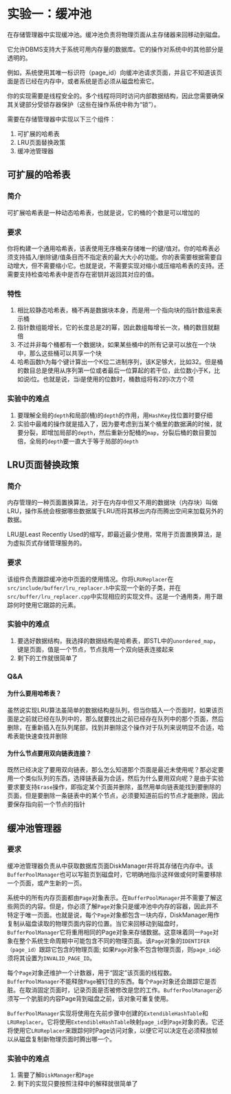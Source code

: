 # 实验一：缓冲池

在存储管理器中实现缓冲池。缓冲池负责将物理页面从主存储器来回移动到磁盘。

它允许DBMS支持大于系统可用内存量的数据库。它的操作对系统中的其他部分是透明的。

例如，系统使用其唯一标识符（page_id）向缓冲池请求页面，并且它不知道该页面是否已经在内存中，或者系统是否必须从磁盘检索它。

你的实现需要是线程安全的。多个线程将同时访问内部数据结构，因此您需要确保其关键部分受锁存器保护（这些在操作系统中称为“锁”）。

需要在存储管理器中实现以下三个组件：
1. 可扩展的哈希表
2. LRU页面替换政策
3. 缓冲池管理器


## 可扩展的哈希表
### 简介
可扩展哈希表是一种动态哈希表，也就是说，它的桶的个数是可以增加的

### 要求
你将构建一个通用哈希表，该表使用无序桶来存储唯一的键/值对。你的哈希表必须支持插入/删除键/值条目而不指定表的最大大小的功能。你的表需要根据需要自动增大，但不需要缩小它。也就是说，不需要实现对缩小或压缩哈希表的支持。还需要支持检查哈希表中是否存在密钥并返回其对应的值。

### 特性
1. 相比较静态哈希表，桶不再是数据块本身，而是用一个指向块的指针数组来表示桶
2. 指针数组能增长，它的长度总是2的幂，因此数组每增长一次，桶的数目就翻倍
3. 不过并非每个桶都有一个数据块，如果某些桶中的所有记录可以放在一个块中，那么这些桶可以共享一个块
4. 哈希函数h为每个键计算出一个K位二进制序列，该K足够大，比如32。但是桶的数目总是使用从序列第一位或者最后一位算起的若干位，此位数小于K，比如说i位。也就是说，当i是使用的位数时，桶数组将有2的i次方个项


### 实验中的难点
1. 要理解全局的`depth`和局部(桶)的`depth`的作用，用`HashKey`找位置时要仔细
2. 实验中最难的操作就是插入了，因为要考虑到当某个桶里的数据满的时候，就要分裂，即增加局部的`depth`，然后重新分配桶的`map`，分裂后桶的数目要加倍，全局的`depth`要一直大于等于局部的`depth`


## LRU页面替换政策
### 简介
内存管理的一种页面置换算法，对于在内存中但又不用的数据块（内存块）叫做LRU，操作系统会根据哪些数据属于LRU而将其移出内存而腾出空间来加载另外的数据。

LRU是Least Recently Used的缩写，即最近最少使用，常用于页面置换算法，是为虚拟页式存储管理服务的。

### 要求
该组件负责跟踪缓冲池中页面的使用情况。你将`LRUReplacer`在`src/include/buffer/lru_replacer.h`中实现一个新的子类，并在`src/buffer/lru_replacer.cpp`中实现相应的实现文件。这是一个通用类，用于跟踪何时使用它跟踪的元素。

### 实验中的难点
1. 要选好数据结构，我选择的数据结构是哈希表，即STL中的`unordered_map`，键是页面，值是一个节点，节点我用一个双向链表连接起来
2. 剩下的工作就很简单了

### Q&A
#### 为什么要用哈希表？
虽然说实现LRU算法虽简单的数据结构是队列，但当你插入一个页面时，如果该页面是之前就已经在队列中的，那么就要找出之前已经存在队列中的那个页面，然后删除，在重新插入在队列尾部，找到并删除这个操作对于队列来说明显不合适，哈希表能快速查找并删除

#### 为什么节点要用双向链表连接？
既然已经决定了要用双向链表，那么怎么知道那个页面是最近未使用呢？那必定要用一个类似队列的东西，选择链表最为合适，然后为什么要用双向呢？是由于实验要求要支持`Erase`操作，即指定某个页面并删除，虽然用单向链表能找到要删除的页面，但是要删除一条链表中的某个节点，必须要知道前后的节点才能删除，因此要保存指向前一个节点的指针


## 缓冲池管理器
### 要求
缓冲池管理器负责从中获取数据库页面DiskManager并将其存储在内存中。该`BufferPoolManager`也可以写脏页到磁盘时，它明确地指示这样做或何时需要移除一个页面，或产生新的一页。

系统中的所有内存页面都由`Page`对象表示。在`BufferPoolManager`并不需要了解这些网页的内容。但是，你必须了解`Page`对象只是缓冲池中内存的容器，因此并不特定于唯一页面。也就是说，每个`Page`对象都包含一块内存，DiskManager用作复制从磁盘读取的物理页面内容的位置。当它来回移动到磁盘时，`BufferPoolManager`它将重用相同的Page对象来存储数据。这意味着同一`Page`对象在整个系统生命周期中可能包含不同的物理页面。该`Page`对象的`IDENTIFER（page_id）`跟踪它包含的物理页面; 如果`Page`对象不包含物理页面，则`page_id`必须将其设置为`INVALID_PAGE_ID`。

每个`Page`对象还维护一个计数器，用于“固定”该页面的线程数。`BufferPoolManager`不能释放`Page`被钉住的东西。每个`Page`对象还会跟踪它是否脏。在取消固定页面时，记录页面是否被修改是您的工作。`BufferPoolManager`必须写一个肮脏的内容Page背到磁盘之前，该对象可重复使用。

`BufferPoolManager`实现将使用在先前步骤中创建的`ExtendibleHashTable`和`LRUReplacer`。它将使用`ExtendibleHashTable`映射`page_id`到`Page`对象的表。它还将使用它`LRUReplacer`来跟踪何时Page访问对象，以便它可以决定在必须释放帧以从磁盘复制新物理页面时腾出哪一个。


### 实验中的难点
1. 需要了解`DiskManager`和`Page`
2. 剩下的实现只要按照注释中的解释就很简单了
